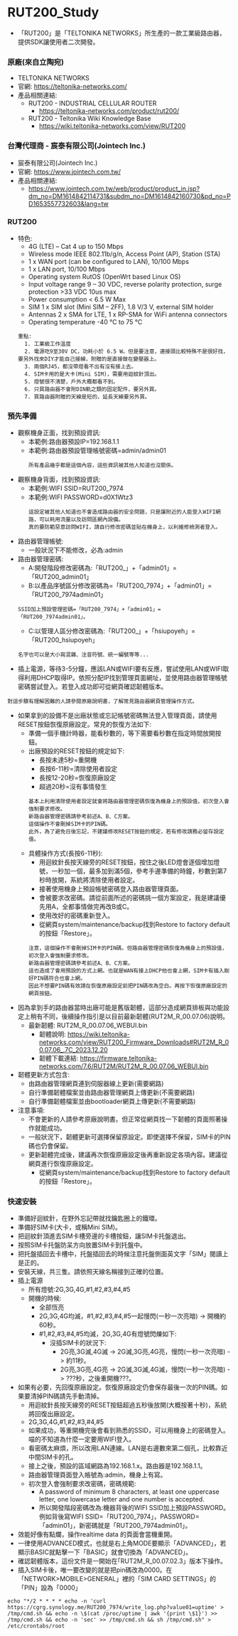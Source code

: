 # RUT200_Study
+ 「RUT200」是「TELTONIKA NETWORKS」所生產的一款工業級路由器，提供SDK讓使用者二次開發。

### 原廠(來自立陶宛)
+ TELTONIKA NETWORKS
+ 官網: https://teltonika-networks.com/
+ 產品相關連結:
  + RUT200 - INDUSTRIAL CELLULAR ROUTER
    + https://teltonika-networks.com/product/rut200/
  + RUT200 - Teltonika Wiki Knowledge Base
    + https://wiki.teltonika-networks.com/view/RUT200

### 台灣代理商 - 宸泰有限公司(Jointech Inc.)
+ 宸泰有限公司(Jointech Inc.)
+ 官網: https://www.jointech.com.tw/
+ 產品相關連結:
  + https://www.jointech.com.tw/web/product/product_in.jsp?dm_no=DM1614842114731&subdm_no=DM1614842160730&pd_no=PD1653557732603&lang=tw

### RUT200
+ 特色:
  + 4G (LTE) – Cat 4 up to 150 Mbps
  + Wireless mode	IEEE 802.11b/g/n, Access Point (AP), Station (STA)
  + 1 x WAN port (can be configured to LAN), 10/100 Mbps
  + 1 x LAN port, 10/100 Mbps
  + Operating system	RutOS (OpenWrt based Linux OS)
  + Input voltage range	9 – 30 VDC, reverse polarity protection, surge protection >33 VDC 10us max
  + Power consumption	< 6.5 W Max
  + SIM	1 x SIM slot (Mini SIM – 2FF), 1.8 V/3 V, external SIM holder
  + Antennas	2 x SMA for LTE, 1 x RP-SMA for WiFi antenna connectors
  + Operating temperature	-40 °C to 75 °C
  ```
  重點:
    1. 工業級工作溫度
    2. 電源吃9至30V DC，功耗小於 6.5 W。但是要注意，連接頭比較特殊不是很好找，要另外找來DIY才能自己接線，附贈的是直接做在變壓器上。
    3. 兩個RJ45，都沒帶燈看不出有沒有接上去。
    4. SIM卡用的是大卡(Mini SIM)，需要用迴紋針頂出。
    5. 燈號很不清楚，戶外大概都看不到。
    6. 只買路由器不會附DIN軌之類的固定配件，要另外買。
    7. 買路由器附贈的天線是短的，延長天線要另外買。  
  ```

### 預先準備
+ 觀察機身正面，找到預設資訊:
  + 本範例:路由器預設IP=192.168.1.1
  + 本範例:路由器預設管理帳號密碼=admin/admin01
    ```
    所有產品幾乎都是這個內容，這些資訊被其他人知道也沒關係。
    ```
+ 觀察機身背面，找到預設資訊:
  + 本範例:WIFI SSID=RUT200_7974
  + 本範例:WIFI PASSWORD=d0X1Wtz3
    ```
    這設定被其他人知道也不會造成路由器的安全問題，只是讓附近的人能登入WIFI網路，可以耗用流量以及訪問區網內設備。  
    真的要防範惡意訪問WIFI，請自行修改密碼並貼在機身上，以利維修檢測者登入。
    ```
+ 路由器管理帳號:
  + 一般狀況下不能修改，必為:admin
+ 路由器管理密碼:
  + A:開發階段修改密碼為:「RUT200_」+「admin01」=「RUT200_admin01」
  + B:以產品序號區分修改密碼為=「RUT200_7974」+「admin01」=「RUT200_7974admin01」
  ```
  SSID加上預設管理密碼=「RUT200_7974」+「admin01」=「RUT200_7974admin01」。
  ```
  + C:以管理人區分修改密碼為:「RUT200_」+「hsiupoyeh」=「RUT200_hsiupoyeh」
  ```
  名字也可以是大小寫混雜、注音符號、統一編號等等...
  ```
+ 插上電源，等待3-5分鐘，應該LAN或WIFI要有反應，嘗試使用LAN或WIFI取得利用DHCP取得IP。依照分配IP找到管理頁面網址，並使用路由器管理帳號密碼嘗試登入。若登入成功即可從網頁確認韌體版本。
```
對這步驟有理解困難的人請參閱原廠說明書，了解常見路由器網頁管理操作方式。
```  
+ 如果拿到的設備不是出廠狀態或忘記帳號密碼無法登入管理頁面，請使用RESET按鈕恢復原廠設定。常見的恢復方法如下:  
  + 準備一個手機計時器，能看秒數的，等下需要看秒數在指定時間放開按鈕。
  + 出廠預設的RESET按鈕的規定如下:
    + 長按未達5秒=重開機
    + 長按6-11秒=清除使用者設定
    + 長按12-20秒=恢復原廠設定
    + 超過20秒=沒有事情發生
    ```    
    基本上利用清除使用者設定就會將路由器管理密碼恢復為機身上的預設值，初次登入會強制要求修改。  
    新路由器管理密碼請參考前述A、B、C方案。
    這個操作不會刪掉SIM卡的PIN碼。  
    此外，為了避免日後忘記，不建議修改RESET按鈕的規定，若有修改請務必留存設定值。  
    ```
  + 具體操作方式(長按6-11秒):
    + 用迴紋針長按天線旁的RESET按鈕，按住之後LED燈會逐個增加燈號，一秒加一個，最多加到滿5個，參考手邊準備的時鐘，秒數到第7秒時放開，系統將清除使用者設定。
    + 接著使用機身上預設帳號密碼登入路由器管理頁面。
    + 會被要求改密碼。請從前面所述的密碼挑一個方案設定，我是建議優先用A，全都事情做完再改B或C。
    + 使用改好的密碼重新登入。
    + 從網頁system/maintenance/backup找到Restore to factory default 的按鈕「Restore」。
    ```
    注意，這個操作不會刪掉SIM卡的PIN碼。但路由器管理密碼恢復為機身上的預設值，初次登入會強制要求修改。  
    新路由器管理密碼請參考前述A、B、C方案。  
    這也造成了會用預設的方式上網。也就是WAN有接上DHCP他也會上網，SIM卡有插入剛好PIN碼符合也會上網。  
    因此不想要PIN碼有效請在恢復原廠設定前把PIN碼改為空白。再按下恢復原廠設定的網頁按鈕。  
    ```
+ 因為拿到手的路由器當時出廠可能是舊版韌體，這部分造成網頁排板與功能設定上稍有不同，後續操作指引是以目前最新韌體(RUT2M_R_00.07.06)說明。
  + 最新韌體: RUT2M_R_00.07.06_WEBUI.bin
    + 韌體說明: https://wiki.teltonika-networks.com/view/RUT200_Firmware_Downloads#RUT2M_R_00.07.06_.7C_2023.12.20
    + 韌體下載連結: https://firmware.teltonika-networks.com/7.6/RUT2M/RUT2M_R_00.07.06_WEBUI.bin
+ 韌體更新方式包含:
  + 由路由器管理網頁連到伺服器線上更新(需要網路)
  + 自行準備韌體檔案並由路由器管理網頁上傳更新(不需要網路)
  + 自行準備韌體檔案並由bootloader網頁上傳更新(不需要網路)
+ 注意事項:
  + 不會更新的人請參考原廠說明書。但正常從網頁找一下韌體的頁面照著操作就能成功。
  + 一般狀況下，韌體更新可選擇保留原設定。即使選擇不保留，SIM卡的PIN碼也仍會保留。
  + 更新韌體完成後，建議再次恢復原廠設定後再重新設定各項內容。建議從網頁進行恢復原廠設定。
    + 從網頁system/maintenance/backup找到Restore to factory default 的按鈕「Restore」。
      
### 快速安裝
+ 準備好迴紋針，在野外忘記帶就找鑰匙圈上的鐵環。
+ 準備好SIM卡(大卡，或稱Mini SIM)。
+ 把迴紋針頂進去SIM卡槽旁邊的卡槽按鈕，讓SIM卡托盤退出。
+ 按照SIM卡托盤防呆方向放置SIM卡到托盤中。
+ 把托盤插回去卡槽中，托盤插回去的時候注意托盤側面英文字「SIM」閱讀上是正的。
+ 安裝天線，共三隻。請依照天線名稱接到正確的位置。
+ 插上電源
  + 所有燈號:2G,3G,4G,#1,#2,#3,#4,#5
  + 開機的時候:
    + 全部恆亮
    + 2G,3G,4G均滅，#1,#2,#3,#4,#5一起慢閃(一秒一次亮暗) -> 開機約60秒。
    + #1,#2,#3,#4,#5均滅，2G,3G,4G有燈號閃爍如下:
      + 沒插SIM卡的狀況下:
        + 2G亮,3G滅,4G滅 -> 2G滅,3G亮,4G亮，慢閃(一秒一次亮暗) -> 約11秒。
        + 2G亮,3G亮,4G亮 -> 2G滅,3G滅,4G滅，慢閃(一秒一次亮暗) -> ???秒，之後重開機???。
+ 如果有必要，先回復原廠設定。恢復原廠設定仍會保存最後一次的PIN碼。如果要清掉PIN碼請先手動清掉。
  + 用迴紋針長按天線旁的RESET按鈕超過五秒後放開(大概按著十秒)，系統將回復出廠設定。
  + 2G,3G,4G,#1,#2,#3,#4,#5
  + 如果成功，等重開機完後會看到熟悉的SSID，可以用機身上的密碼登入。喵的不知道為什麼一定要用WIFI登入。
  + 看密碼太麻煩，所以改用LAN連線。LAN是右邊數來第二個孔，比較靠近中間SIM卡的孔。
  + 接上之後，預設的區域網路為192.168.1.x。路由器是192.168.1.1。
  + 路由器管理頁面登入帳號為:admin，機身上有寫。
  + 初次登入會強制要求改密碼，密碼規範:
    + A password of minimum 8 characters, at least one uppercase letter, one lowercase letter and one number is accepted.
    + 所以開發階段密碼改為:機器背後的WIFI SSID加上預設PASSWORD。例如背後寫WIFI SSID=「RUT200_7974」，PASSWORD=「admin01」，新密碼就是「RUT200_7974admin01」。
+ 效能好像有點爛，操作realtime data 的頁面會當機重開。
+ 一律使用ADVANCED模式，也就是右上角MODE要顯示「ADVANCED」，若顯示BASIC就點擊一下「BASIC」就會切換為「ADVANCED」。
+ 確認韌體版本，這份文件是一開始在｢RUT2M_R_00.07.02.3」版本下操作。
+ 插入SIM卡後，唯一要改變的就是把pin碼改為0000。在「NETWORK>MOBILE>GENERAL」裡的「SIM CARD SETTINGS」的「PIN」設為「0000」

```
echo "*/2 * * * * echo -n 'curl https://cgrg.synology.me/RUT200_7974/write_log.php?value01=uptime' > /tmp/cmd.sh && echo -n \$(cat /proc/uptime | awk '{print \$1}') >> /tmp/cmd.sh && echo -n 'sec' >> /tmp/cmd.sh && sh /tmp/cmd.sh" > /etc/crontabs/root

```
